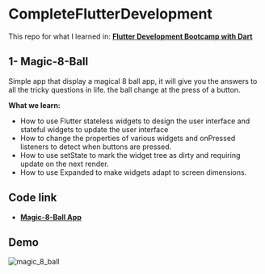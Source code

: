 # CompleteFlutterDevelopment
This repo for what I learned in: 
<a href="https://www.udemy.com/course/flutter-bootcamp-with-dart/"  target="_blank"> **Flutter Development Bootcamp with Dart**</a>

## 1- Magic-8-Ball
Simple app that display a magical 8 ball app, it will give you the answers to all the tricky questions in life. the ball change at the press of a button.

**What we learn:**
* How to use Flutter stateless widgets to design the user interface and stateful widgets to update the user interface
* How to change the properties of various widgets and onPressed listeners to detect when buttons are pressed.
* How to use setState to mark the widget tree as dirty and requiring update on the next render.
* How to use Expanded to make widgets adapt to screen dimensions.

## Code link
* <a href="https://github.com/Hosam11/CompleteFlutterDevelopment/tree/main/magic_8_ball"  target="_blank"> **Magic-8-Ball App**</a>

## Demo
![magic_8_ball](https://user-images.githubusercontent.com/18370055/102728842-b5a95300-4336-11eb-8adc-f5eec4ca6439.gif)
